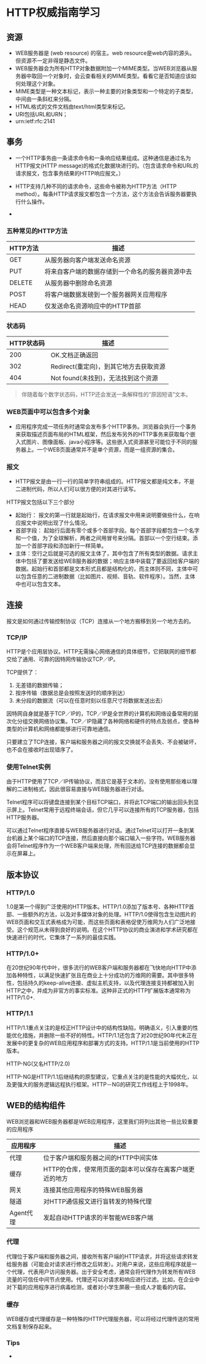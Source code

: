 # HTTP权威指南学习

## 资源

- WEB服务器是 (web resource) 的宿主。web resource是web内容的源头。但资源不一定非得是静态文件。
- WEB服务器会为所有HTTP对象数据附加一个MIME类型。当WEB浏览器从服务器中取回一个对象时，会云查看相关的MIME类型。看看它是否知道应该如何处理这个对象。
- MIME类型是一种文本标记，表示一种主要的对象类型和一个特定的子类型，中间由一条斜杠来分隔。
- HTML格式的文件文档由text/html类型来标记。
- URI包括URL和URN；
- urn:ietf:rfc:2141


## 事务

- 一个HTTP事务由一条请求命令和一条响应结果组成。这种通信是通过名为HTTP报文(HTTP message)的格式化数据块进行的。（包含请求命令和URL的请求报文，包含事务结果的HTTP响应报文。）
- HTTP支持几种不同的请求命令，这些命令被称为HTTP方法（HTTP method）。每条HTTP请求报文都包含一个方法，这个方法会告诉服务器要执行什么操作。

- 

### 五种常见的HTTP方法

HTTP方法 | 描述 |
------| -----|
GET | 从服务器向客户端发送命名资源
PUT | 将来自客户端的数据存储到一个命名的服务器资源中去
DELETE | 从服务器中删除命名资源
POST | 将客户端数据发磅到一个服务器网关应用程序
HEAD | 仅发送命名资源响应中的HTTP首部

### 状态码

HTTP状态码 | 描述
---- | ----
200 | OK.文档正确返回
302 | Redirect(重定向)，到其它地方去获取资源
404 | Not found(未找到)，无法找到这个资源

> 伴随着每个数字状态码，HTTP还会发送一条解释性的“原因短语”文本。

### WEB页面中可以包含多个对象

- 应用程序完成一项任务时通常会发布多个HTTP事务。浏览器会执行一个事务来获取描述页面布局的HTML框架，然后发布另外的HTTP事务来获取每个嵌入式图片、图像面板、java小程序等。这些嵌入式资源甚至可能位于不同的服务器上。一个WEB页面通常并不是单个资源，而是一组资源的集合。

### 报文

- HTTP报文是由一行一行的简单字符串组成的。HTTP报文都是纯文本，不是二进制代码，所以人们可以很方便的对其进行读写。

HTTP报文包括以下三个部分

- 起始行： 报文的第一行就是起始行，在请求报文中用来说明要做些什么，在响应报文中说明出现了什么情况。
- 首部字段： 起始行后面有零个或多个首部字段。每个首部字段都包含一个名字和一个值，为了全球解析，两者之间用冒号来分隔。首部以一个空行结束。添加一个首部字段和添加新行一样简单。
- 主体：空行之后就是可选的报文主体了，其中包含了所有类型的数据。请求主体中包括了要发送给WEB服务器的数据；响应主体中装载了要返回给客户端的数据。起始行和首部都是文本形式且都是结构化的，而主体则不同，主体中可以包含任意的二进制数据（比如图片、视频、音轨、软件程序）。当然，主体中也可以包含文本。


## 连接

报文是如何通过传输控制协议（TCP）连接从一个地方搬移到另一个地方去的。

### TCP/IP

HTTP是个应用层协议。HTTP无需操心网络通信的具体细节，它把联网的细节都交给了通用、可靠的因特网传输协议TCP／IP。

TCP提供了：

1. 无差错的数据传输；
2. 按序传输（数据总是会按照发送时的顺序到达）
3. 未分段的数据流（可以在任意时刻以任意尺寸将数据发送出去）

因特网自身就是基于TCP／IP的，TCP／IP是全世界的计算机和网络设备常用的层次化分组交换网络协议集。TCP／IP隐藏了各种网络和硬件的特点及弱点，使各种类型的计算机和网络都能够进行可靠地通信。

只要建立了TCP连接，客户端和服务器之间的报文交换就不会丢失、不会被破坏，也不会在接收时出现错序了。

### 使用Telnet实例

由于HTTP使用了TCP／IP传输协议，而且它是基于文本的，没有使用那些难以理解的二进制格式，因此很容易直接与WEB服务器进行对话。

Telnet程序可以将键盘连接到某个目标TCP端口，并将此TCP端口的输出回头到显示屏上。Telnet常用于远程终端会话，但它几乎可以连接所有的TCP服务器，包括HTTP服务器。

可以通过Telnet程序直接与WEB服务器进行对话。通过Telnet可以打开一条到某台机器上某个端口的TCP连接，然后直接向那个端口输入一些字符。WEB服务器会将Telnet程序作为一个WEB客户端来处理，所有回送给TCP连接的数据都会显示在屏幕上。

## 版本协议

### HTTP/1.0

1.0是第一个得到广泛使用的HTTP版本。HTTP/1.0添加了版本号、各种HTTP首部、一些额外的方法，以及对多媒体对象的处理。HTTP/1.0使得包含生动图片的WEB页面和交互式表格成为可能，而这些页面和表格促使万维网为人们广泛地接受。这个规范从未得到良好的说明。在这个HTTP协议的商业演进和学术研究都在快速进行的时代，它集体了一系列的最佳实践。

### HTTP/1.0+

在20世纪90年代中叶，很多流行的WEB客户端和服务器都在飞快地向HTTP中添加各种特性，以满足快速扩张且在商业上十分成功的万维网的需要。其中很多特性，包括持久的keep-alive连接、虚拟主机支持，以及代理连接支持都被加入到HTTP之中，并成为非官方的事实标准。这种非正式的HTTP扩展版本通常称为HTTP/1.0+.

### HTTP/1.1

HTTP/1.1重点关注的是校正HTTP设计中的结构性缺陷，明确语义，引入重要的性能优化措施，并删除一些不好的特性。HTTP/1.1还包含了对20世纪90年代末正在发展中的更复杂的WEB应用程序和部署方式的支持。HTTP/1.1是当前使用的HTTP版本。

HTTP-NG(又名HTTP/2.0)

HTTP-NG是HTTP/1.1后继结构的原型建议，它重点关注的是性能的大幅优化，以及更强大的服务逻辑远程执行框架。HTTP－NG的研究工作线程上于1998年。

## WEB的结构组件

WEB浏览器和WEB服务器都是WEB应用程序，这里我们将列出其他一些比较重要的应用程序

应用程序 | 描述
--- | ---
代理 | 位于客户端和服务器之间的HTTP中间实体
缓存 | HTTP的仓库，使常用页面的副本可以保存在离客户端更近的地方
网关 | 连接其他应用程序的特殊WEB服务器
隧道 | 对HTTP通信报文进行盲转发的特殊代理
Agent代理 | 发起自动HTTP请求的半智能WEB客户端


### 代理

代理位于客户端和服务器之间，接收所有客户端的HTTP请求，并将这些请求转发给服务器（可能会对请求进行修改之后转发）。对用户来说，这些应用程序就是一个代理，代表用户访问服务器。出于安全考虑，通常会将代理作为转发所有WEB流量的可信任中间节点使用。代理还可以对请求和响应进行过滤。比如，在企业中对下载的应用程序进行病毒检测，或者对小学生屏蔽一些成人才能看的内容。

### 缓存

WEB缓存或代理缓存是一种特殊的HTTP代理服务器，可以将经过代理传送的常用文档复制保存起来。





































































































### Tips
- 